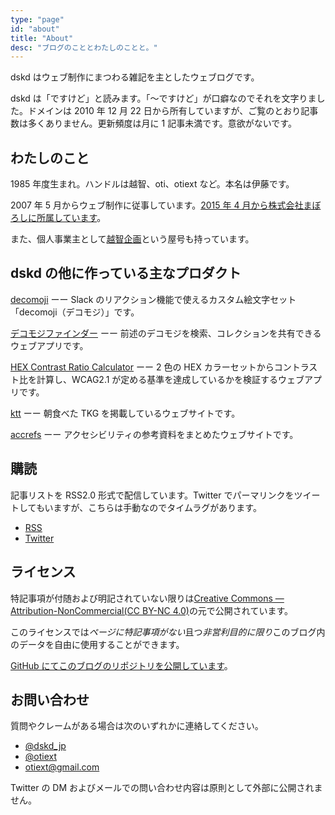 ```yaml
---
type: "page"
id: "about"
title: "About"
desc: "ブログのこととわたしのことと。"
---
```


dskd はウェブ制作にまつわる雑記を主としたウェブログです。

dskd は「ですけど」と読みます。「〜ですけど」が口癖なのでそれを文字りました。ドメインは 2010 年 12 月 22 日から所有していますが、ご覧のとおり記事数は多くありません。更新頻度は月に 1 記事未満です。意欲がないです。

## わたしのこと

1985 年度生まれ。ハンドルは越智、oti、otiext など。本名は伊藤です。

2007 年 5 月からウェブ制作に従事しています。[2015 年 4 月から株式会社まぼろしに所属しています](https://maboroshi.biz)。

また、個人事業主として[越智企画](https://otiext.com/)という屋号も持っています。

## dskd の他に作っている主なプロダクト

[decomoji](https://decomoji.dev) ーー Slack のリアクション機能で使えるカスタム絵文字セット「decomoji（デコモジ）」です。

[デコモジファインダー](https://finder.decomoji.dev) ーー 前述のデコモジを検索、コレクションを共有できるウェブアプリです。

[HEX Contrast Ratio Calculator](https://hex-crc.dskd.jp) ーー 2 色の HEX カラーセットからコントラスト比を計算し、WCAG2.1 が定める基準を達成しているかを検証するウェブアプリです。

[ktt](https://tkg.dskd.jp) ーー 朝食べた TKG を掲載しているウェブサイトです。

[accrefs](https://accrefs.jp) ーー アクセシビリティの参考資料をまとめたウェブサイトです。

## 購読

記事リストを RSS2.0 形式で配信しています。Twitter でパーマリンクをツイートしてもいますが、こちらは手動なのでタイムラグがあります。

- [RSS](/feed)
- [Twitter](https://twitter.com/dskd_jp)

## ライセンス

特記事項が付随および明記されていない限りは[Creative Commons — Attribution-NonCommercial(CC BY-NC 4.0)](https://creativecommons.org/licenses/by-nc/4.0/deed.ja)の元で公開されています。

このライセンスでは*ページに特記事項がない*且つ*非営利目的に限り*このブログ内のデータを自由に使用することができます。

[GitHub にてこのブログのリポジトリを公開しています](https://github.com/oti/dskd)。

## お問い合わせ

質問やクレームがある場合は次のいずれかに連絡してください。

- [@dskd_jp](https://twitter.com/dskd_jp)
- [@otiext](https://twitter.com/otiext)
- [otiext@gmail.com](mailto:otiext@gmail.com)

Twitter の DM およびメールでの問い合わせ内容は原則として外部に公開されません。
